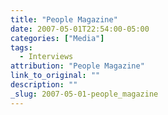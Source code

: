 ```yaml
---
title: "People Magazine"
date: 2007-05-01T22:54:00-05:00
categories: ["Media"]
tags:
  - Interviews
attribution: "People Magazine"
link_to_original: ""
description: ""
_slug: 2007-05-01-people_magazine
---
```

